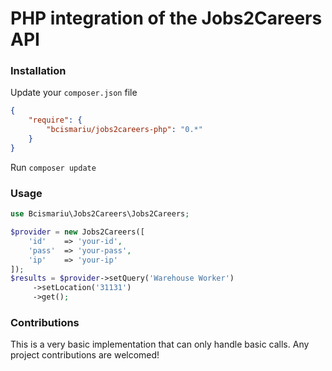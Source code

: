 # PHP integration of the Jobs2Careers API

### Installation
Update your `composer.json` file
```json
{
    "require": {
        "bcismariu/jobs2careers-php": "0.*"
    }
}
```
Run `composer update`

### Usage
```php
use Bcismariu\Jobs2Careers\Jobs2Careers;

$provider = new Jobs2Careers([
    'id'    => 'your-id',
    'pass'  => 'your-pass',
    'ip'    => 'your-ip'
]);
$results = $provider->setQuery('Warehouse Worker')
     ->setLocation('31131')
     ->get();
```

### Contributions

This is a very basic implementation that can only handle basic calls. Any project contributions are welcomed!
